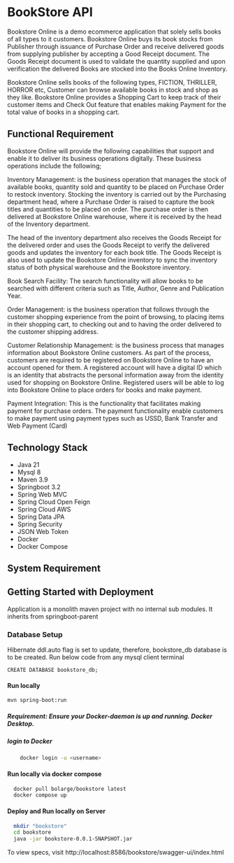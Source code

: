 # BookStore API 
Bookstore Online is a demo ecommerce application that solely sells books of all types to it customers. Bookstore Online
buys its book stocks from Publisher through issuance of Purchase Order and receive delivered goods from supplying publisher
by accepting a Good Receipt document. The Goods Receipt document is used to validate the quantity supplied and upon verification
the delivered Books are stocked into the Books Online Inventory.

Bookstore Online sells books of the following types, FICTION, THRILLER, HORROR etc, Customer can browse available books in
stock and shop as they like. Bookstore Online provides a Shopping Cart to keep track of their customer items and Check Out feature
that enables making Payment for the total value of books in a shopping cart.

## Functional Requirement
Bookstore Online will provide the following capabilities that support and enable it to deliver its business operations digitally. These business operations include the following;

Inventory  Management:  is the business operation that manages the stock of available books, quantity sold and quantity to be placed on Purchase Order to restock inventory. Stocking the inventory is carried out by the Purchasing department head, where a Purchase Order is raised to capture the book titles and quantities to be placed on order. The purchase order is then delivered at Bookstore Online warehouse, where it is received by the head of the Inventory department.

The head of the inventory department also receives the Goods Receipt for the delivered order and uses the Goods Receipt to verify the delivered goods and updates the inventory for each book title. The Goods Receipt is also used to update the Bookstore Online inventory to sync the inventory status of both physical warehouse and the Bookstore inventory.

Book Search Facility:  The search functionality will allow books to be searched with different criteria such as Title, Author, Genre and Publication Year.

Order Management: is the business operation that follows through the customer shopping experience from the point of browsing, to placing items in their shopping cart, to checking out and to having the order delivered to the customer shipping address.

Customer Relationship Management: is the business process that manages information about Bookstore Online customers. As part of the process, customers are required to be registered on Bookstore Online to have an account opened for them. A registered account will have a digital ID which is an identity that abstracts the personal information away from the identity used for shopping on Bookstore Online. Registered users will be able to log into Bookstore Online to place orders for books and make payment.

Payment Integration: This is the functionality that facilitates making payment for purchase orders. The payment functionality enable customers to make payment using payment types such as USSD, Bank Transfer and Web Payment (Card)

## Technology Stack
* Java 21
* Mysql 8
* Maven 3.9
* Springboot 3.2
* Spring Web MVC
* Spring Cloud Open Feign
* Spring Cloud AWS
* Spring Data JPA
* Spring Security
* JSON Web Token
* Docker
* Docker Compose

## System Requirement

## Getting Started with Deployment
Application is a monolith maven project with no internal sub modules. It inherits from springboot-parent 

### Database Setup
Hibernate ddl.auto flag is set to update, therefore, bookstore_db database is to be created. Run below code
from any mysql client terminal
```properties
CREATE DATABASE bookstore_db;
```
#### Run locally
```bash
mvn spring-boot:run
```
##### Requirement: Ensure your Docker-daemon is up and running. Docker Desktop.
##### login to Docker
```bash
    docker login -u <username>
```
#### Run locally via docker compose
```bash
  docker pull bolarge/bookstore latest
  docker compose up
```
#### Deploy and Run locally on Server
```bash
  mkdir "bookstore"
  cd bookstore
  java -jar bookstore-0.0.1-SNAPSHOT.jar
```
To view specs, visit http://localhost:8586/bookstore/swagger-ui/index.html

